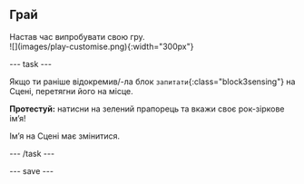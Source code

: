 ## Грай

<div style="display: flex; flex-wrap: wrap">
<div style="flex-basis: 200px; flex-grow: 1; margin-right: 15px;">
Настав час випробувати свою гру.
</div>
<div>
![](images/play-customise.png){:width="300px"}
</div>
</div>

--- task ---

Якщо ти раніше відокремив/-ла блок `запитати`{:class="block3sensing"} на Сцені, перетягни його на місце.

**Протестуй:** натисни на зелений прапорець та вкажи своє рок-зіркове імʼя!

Імʼя на Сцені має змінитися.

--- /task ---

--- save ---
